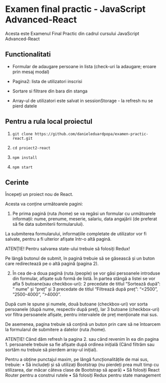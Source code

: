 # Examen final practic - JavaScript Advanced-React

Acesta este Examenul Final Practic din cadrul cursului JavaScript Advanced-React

## Functionalitati

* Formular de adaugare persoane in lista (check-uri la adaugare; eroare prin mesaj modal)

* Pagina2: lista de utilizatori inscrisi

* Sortare si filtrare din bara din stanga

* Array-ul de utilizatori este salvat in sessionStorage - la refresh nu se pierd datele 


## Pentru a rula local proiectul

1. `git clone https://github.com/danieleduardpopa/examen-practic-react.git`

2. `cd proiect2-react`

3. `npm install`

4. `npm start`


## Cerinte

Începeți un proiect nou de React.

Acesta va conține următoarele pagini:

1.    Pe prima pagină (ruta /home) se va regăsi un formular cu următoarele informații: nume, prenume, meserie, salariu, data angajării (de preferat să fie data submiterii formularului).

La submiterea formularului, informațiile completate de utilizator vor fi salvate, pentru a fi ulterior afișate într-o altă pagină.

ATENȚIE! Pentru salvarea state-ului trebuie să folosiți Redux!

Pe lângă butonul de submit, în pagină trebuie să se găsească și un buton care redirectează pe o altă pagină (pagina 2).

2.    În cea de-a doua pagină (ruta /people) se vor găsi persoanele introduse din formular, afișate sub formă de listă. În partea stângă a listei se vor afla 5 butoane(sau checkbox-uri): 2 precedate de titlul “Sortează după”: ” nume” și “preț” și 3 precedate de titlul “Filtrează după preț”: “<2500”, “2500-4000”, “>4000”.

După cum le spune și numele, două butoane (checkbox-uri) vor sorta persoanele (după nume, respectiv după preț), Iar 3 butoane (checkbox-uri) vor filtra persoanele afișate, pentru intervalele de preț menționate mai sus.

De asemenea, pagina trebuie să conțină un buton prin care să ne întoarcem la formularul de submitere a datelor (ruta /home).

ATENȚIE! Când dăm refresh la pagina 2. sau când revenim în ea din pagina 1. persoanele trebuie sa fie afișate după ordinea inițială (Când filtrăm sau sortăm nu trebuie să pierdem array-ul inițial).

Pentru a obține punctajul maxim, pe lângă funcționalitățile de mai sus, trebuie:
•    Să includeți și să utilizați Bootstrap (nu pierdeți prea mult timp cu stilizarea, dar măcar câteva clase de Bootstrap să apară)
•    Să folosiți React Router pentru a construi rutele
•    Să folosiți Redux pentru state management